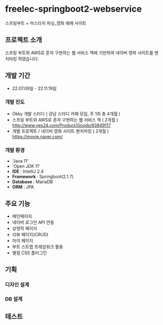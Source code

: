 # freelec-springboot2-webservice
스프링부트 + 머스타치 파싱_영화 예매 사이트


## 프로젝트 소개
스프링 부트와 AWS로 혼자 구현하는 웹 서비스 책에 기반하여
네이버 영화 사이트를 벤치마킹 하였습니다.


## 개발 기간 
* 22.07.09일 - 22.11.19일


### 개발 진도 
 - Okky 개발 스터디 ( 강남 스터디 카페 모임, 주 1회 총 4개월 ) 
 - 스프링 부트와 AWS로 혼자 구현하는 웹 서비스 책 ( 2개월 ) <http://www.yes24.com/Product/Goods/83849117>
 - 개별 프로젝트 / 네이버 영화 사이트 벤치마킹 ( 2개월 ) <https://movie.naver.com/>

 
### 개발 환경
 - 'Java 11'
 - 'Open JDK 11'
 - **IDE** : IntelliJ 2.4
 - **Framework** : Springboot(2.1.7)
 - **Database** : MariaDB 
 - **ORM** : JPA 
 
 
 ## 주요 기능
 - 메인페이지
 - 네이버 로그인 API 연동
 - 상영작 페이지
 - 리뷰 페이지(CRUD)
 - 마이 페이지
 - 부트 스트랩 프레임워크 활용
 - 별점 CSS 플러그인
 
 
 ## 기획
 
 
 ### 디자인 설계
 
 
 ### DB 설계
 
 
 ## 테스트
 
 
 
 
 
 
 
